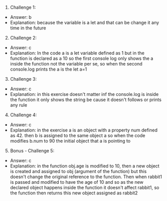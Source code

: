 1. Challenge 1:
  - Answer: b
  - Explanation: because the variable is a let and that can be change it any time in the future


2. Challenge 2:
  - Answer: c
  - Explanation: In the code a is a let variable defined as 1 but in the function is declared as a 10 so the first console log only shows the a inside the function not the variable per se, so when the second console.log prints the a is the let a=1


3. Challenge 3:
  - Answer: c
  - Explanation: in this exercise doesn't matter inf the console.log is inside the function it only shows the string be cause it doesn't follows or prints any rule


4. Challenge 4:
  - Answer: c
  - Explanation: in the exercise a is an object with a property num defined as 42. then b is assigned to the same object a so when the code modifies b.num to 90 the initial object that a is pointing to


5. Bonus - Challenge 5:
  - Answer: c
  - Explanation: in the function obj.age is modified to 10, then a new object is created and assigned to obj (argument of the function) but this doesn't change the original reference to the function. Then when rabbit1 is passed and modified to have the age of 10 and so as the new declared object happens inside the function it doesn't affect rabbit1, so the function then returns this new object assigned as rabbit2
